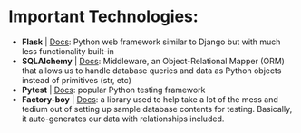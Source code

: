 # Important Technologies:
* **Flask** | [Docs](https://flask.palletsprojects.com/en/2.0.x/): Python web framework similar to Django but with much less functionality built-in
* **SQLAlchemy** | [Docs](https://docs.sqlalchemy.org/en/14/): Middleware, an Object-Relational Mapper (ORM) that allows us to handle database queries and data as Python objects instead of primitives (str, etc)
* **Pytest** | [Docs](https://docs.pytest.org/en/6.2.x/contents.html): popular Python testing framework
* **Factory-boy** | [Docs](https://factoryboy.readthedocs.io/en/stable/): a library used to help take a lot of the mess and tedium out of setting up sample database contents for testing. Basically, it auto-generates our data with relationships included.
